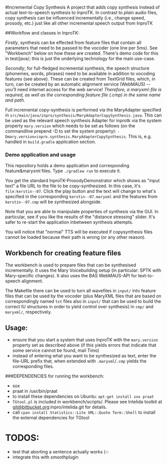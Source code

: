 #Incremental Copy Synthesis
A project that adds copy synthesis instead of actual text-to-speech synthesis to InproTK.
In contrast to _plain_ audio files, copy synthesis can be influenced incrementally (i.e., change speed, prosody, etc.) just like all other incremental speech output from InproTK

##Workflow and classes in InproTK: 

*Firstly*, synthesis can be effected from feature files that contain all parameters that need to be passed to the vocoder (one line per 5ms). See "Workbench" below on how these are created. There's demo code for this in test/java/; this is just the underlying technology for the main use-case.

*Secondly*, for full-fledged incremental synthesis, the speech structure (phonemes, words, phrases) need to be available in addition to vocoding features (see above). These can be created from TextGrid files, which, in turn, can be created by an automatic alignment service (WebMAUS) -- you'll need internet access for the web service! 
*Therefore, a maryxml-file is required, as well as the corresponding feature file (.cmp) in the same name and path.*

Full incremental copy-synthesis is performed via the MaryAdapter specified in `src/main/java/inpro/synthesis/MaryAdapterCopySynthesis.java`. This can be used as the relevant speech synthesis Adapter for inprotk via the system property `mary.version` which needs to be set as follows (on the commandline prepend -D to set the system property): `-Dmary.version=inpro.synthesis.MaryAdapterCopySynthesis`. This is, e.g. handled in `build.gradle` application section.

### Demo application and usage
This repository holds a demo application and corresponding feature&maryxml files. Type `./gradlew run` to execute it. 

You get the standard InproTK-ProsodyDemonstrator which shows as "input text" a file URL to the file to be copy-synthesized. In this case, it's `file:kerstin--07`. Click the play button and the text will change to what's specified in the corresponding  `kerstin--07.maryxml` and the features from `kerstin--07.cmp` will be synthesized alongside.

Note that you are able to manipulate properties of synthesis via the GUI. In particular, see if you like the results of the "distance stressing" slider. It's safer to re-start the application inbetween synthesis attempts. 

You will notice that "normal" TTS will be executed if copysynthesis files cannot be loaded because their path is wrong (or any other reason).

## Workbench for creating feature files
The workbench is used to prepare files that can be synthesised incrementally. It uses the Mary Voicebuilding setup (in particular: SPTK with Mary-specific changes). It also uses the BAS WebMAUS-API for text-to-speech alignment.

The Makefile there can be used to turn all wavefiles in `input/` into feature files that can be used by the vocoder (plus MaryXML files that are based on correspondingly named `txt` files also in `input/` that can be used to build the correct IU structures in order to yield control over synthesis) in `cmp/` and `maryxml/`, respectively.

## Usage:
* ensure that you start a system that uses InproTK with the `mary.version` property set as described above (if this yields errors that indicate that some service cannot be found, mail Timo)
* instead of entering what you want to be synthesized as text, enter the file-URL prefix that, when extended with `.maryxml`/`.cmp` yields the corresponding files. 

###DEPENDENCIES for running the workbench: 
 * sox 
 * praat in /usr/bin/praat
 * to install these dependencies on Ubuntu: `apt-get install sox praat`
 * `TGtool.pl` is included in workbench/scripts/. Please see Intelida toolkit at git@bitbucket.org:inpro/intelida.git for details.
 * call `cpan install Statistics::Lite XML::Quote Term::Shell` to install the external dependencies for TGtool

# TODOS: 
 * test that aborting a sentence actually works (-:
 * integrate this with smoothplugin
